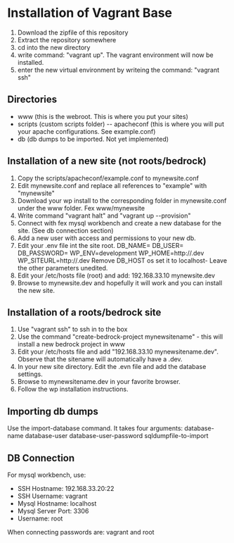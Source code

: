 # Installation of Vagrant Base #

1. Download the zipfile of this repository
2. Extract the repository somewhere
3. cd into the new directory
4. write command: "vagrant up". The vagrant environment will now be installed. 
5. enter the new virtual environment by writeing the command: "vagrant ssh"

## Directories ##
- www (this is the webroot. This is where you put your sites)
- scripts (custom scripts folder)
  -- apacheconf (this is where you will put your apache configurations. See example.conf)
- db (db dumps to be imported. Not yet implemented)


## Installation of a new site (not roots/bedrock) ##
1. Copy the scripts/apacheconf/example.conf to mynewsite.conf
2. Edit mynewsite.conf and replace all references to "example" with "mynewsite"
3. Download your wp install to the corresponding folder in mynewsite.conf under the www folder. Fex www/mynewsite
4. Write command "vagrant halt" and "vagrant up --provision"
5. Connect with fex mysql workbench and create a new database for the site. (See db connection section)
6. Add a new user with access and permissions to your new db.
7. Edit your .env file int the site root.
DB_NAME=<my-new-db-name>
DB_USER=<my-new-db-user>
DB_PASSWORD=<my-new-db-password>
WP_ENV=development
WP_HOME=http://<my-new-sitename>.dev
WP_SITEURL=http://<my-new-sitename>.dev
Remove DB_HOST os set it to localhost-
Leave the other parameters unedited.
8. Edit your /etc/hosts file (root) and add: 192.168.33.10  mynewsite.dev
9. Browse to mynewsite.dev and hopefully it will work and you can install the new site.


## Installation of a roots/bedrock site ##
1. Use "vagrant ssh" to ssh in to the box
2. Use the command "create-bedrock-project mynewsitename" - this will install a new bedrock project in www
3. Edit your /etc/hosts file and add "192.168.33.10 mynewsitename.dev". Observe that the sitename will automatically have a .dev.
4. In your new site directory. Edit the .evn file and add the database settings.
5. Browse to mynewsitename.dev in your favorite browser.
6. Follow the wp installation instructions.


## Importing db dumps ##
Use the import-database command. It takes four arguments:
database-name database-user database-user-password sqldumpfile-to-import


## DB Connection ##
For mysql workbench, use:
* SSH Hostname: 192.168.33.20:22
* SSH Username: vagrant
* Mysql Hostname: localhost
* Mysql Server Port: 3306
* Username: root

When connecting passwords are: vagrant and root




